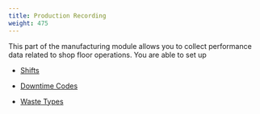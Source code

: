```yaml
---
title: Production Recording
weight: 475
---
```


This part of the manufacturing module allows you to collect performance data related to shop floor operations. You are able to set up

* [Shifts](mfshifts)

* [Downtime Codes](mfdowntimecodes)

* [Waste Types](mfwastetypes)
